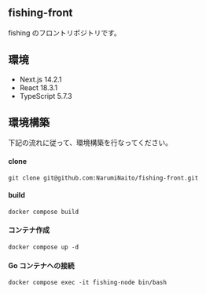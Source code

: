 ## fishing-front

fishing のフロントリポジトリです。

## 環境

- Next.js 14.2.1
- React 18.3.1
- TypeScript 5.7.3

## 環境構築

下記の流れに従って、環境構築を行なってください。

#### clone

```
git clone git@github.com:NarumiNaito/fishing-front.git
```

#### build

```
docker compose build
```

#### コンテナ作成

```
docker compose up -d
```

#### Go コンテナへの接続

```
docker compose exec -it fishing-node bin/bash
```
